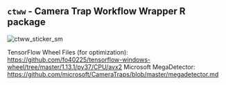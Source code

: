## `ctww` - Camera Trap Workflow Wrapper R package
![ctww_sticker_sm](https://user-images.githubusercontent.com/81387018/132911788-6fc71d8b-30df-4a25-9ac4-53107e69de06.png)

TensorFlow Wheel Files (for optimization): https://github.com/fo40225/tensorflow-windows-wheel/tree/master/1.13.1/py37/CPU/avx2
Microsoft MegaDetector: https://github.com/microsoft/CameraTraps/blob/master/megadetector.md

